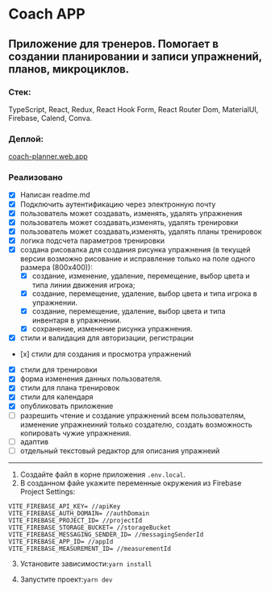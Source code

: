 # Coach APP

## Приложение для тренеров. Помогает в создании планировании и записи упражнений, планов, микроциклов.

### Стек:

TypeScript, React, Redux, React Hook Form, React Router Dom, MaterialUI, Firebase, Calend, Conva.

### Деплой:

[coach-planner.web.app](https://coach-planner.web.app/)

### Реализовано

- [x] Написан readme.md
- [x] Подключить аутентификацию через электронную почту
- [x] пользователь может создавать, изменять, удалять упражнения
- [x] пользователь может создавать,изменять, удалять тренировки
- [x] пользователь может создавать,изменять, удалять планы тренировок
- [x] логика подсчета параметров тренировки
- [x] создана рисовалка для создания рисунка упражнения (в текущей версии возможно рисование и исправление только на поле одного размера (800х400)):
  - [x] создание, изменение, удаление, перемещение, выбор цвета и типа линии движения игрока;
  - [x] создание, перемещение, удаление, выбор цвета и типа игрока в упражнении.
  - [x] создание, перемещение, удаление, выбор цвета и типа инвентаря в упражнении.
  - [x] сохранение, изменение рисунка упражнения.
- [x] стили и валидация для авторизации, регистрации
- [х] стили для создания и просмотра упражнений
- [x] стили для тренировки
- [x] форма изменения данных пользователя.
- [x] стили для плана тренировок
- [x] стили для календаря
- [x] опубликовать приложение
- [ ] разрешить чтение и создание упражнений всем пользователям, изменение упражнеиний только создателю, создать возможность копировать чужие упражнения.
- [ ] адаптив
- [ ] отдельный текстовый редактор для описания упражнеий

---

1. Cоздайте файл в корне приложения `.env.local`.
2. В созданном файе укажите переменные окружения из Firebase Project Settings:

```
VITE_FIREBASE_API_KEY= //apiKey
VITE_FIREBASE_AUTH_DOMAIN= //authDomain
VITE_FIREBASE_PROJECT_ID= //projectId
VITE_FIREBASE_STORAGE_BUCKET= //storageBucket
VITE_FIREBASE_MESSAGING_SENDER_ID= //messagingSenderId
VITE_FIREBASE_APP_ID= //appId
VITE_FIREBASE_MEASUREMENT_ID= //measurementId
```

3. Установите зависимости:`yarn install`

4. Запустите проект:`yarn dev`
